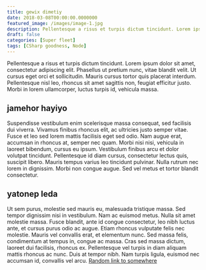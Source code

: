 ```yaml
---
title: gewix dimetiy
date: 2018-03-08T00:00:00.0000000
featured_image: /images/image-1.jpg
description: Pellentesque a risus et turpis dictum tincidunt. Lorem ipsum dolor sit amet, consectetur adipiscing 
draft: false
categories: [Super fleet]
tags: [CSharp goodness, Node]
---
```


Pellentesque a risus et turpis dictum tincidunt. Lorem ipsum dolor sit amet, consectetur adipiscing elit. Phasellus ut pretium nunc, vitae blandit velit. Ut cursus eget orci et sollicitudin. Mauris cursus tortor quis placerat interdum. Pellentesque nisl leo, rhoncus sit amet sagittis non, feugiat efficitur justo. Morbi in lorem ullamcorper, luctus turpis id, vehicula massa.

## jamehor hayiyo

Suspendisse vestibulum enim scelerisque massa consequat, sed facilisis dui viverra. Vivamus finibus rhoncus elit, ac ultricies justo semper vitae. Fusce et leo sed lorem mattis facilisis eget sed odio. Nam augue erat, accumsan in rhoncus at, semper nec quam. Morbi nisi nisi, vehicula in laoreet bibendum, cursus eu ipsum. Vestibulum finibus arcu et dolor volutpat tincidunt. Pellentesque id diam cursus, consectetur lectus quis, suscipit libero. Mauris tempus varius leo tincidunt pulvinar. Nulla rutrum nec lorem in dignissim. Morbi non congue augue. Sed vel metus et tortor blandit consectetur.

## yatonep leda

Ut sem purus, molestie sed mauris eu, malesuada tristique massa. Sed tempor dignissim nisi in vestibulum. Nam ac euismod metus. Nulla sit amet molestie massa. Fusce blandit, ante id congue consectetur, leo nibh luctus ante, et cursus purus odio ac augue. Etiam rhoncus vulputate felis nec molestie. Mauris vel convallis erat, et elementum nunc. Sed massa felis, condimentum at tempus in, congue ac massa. Cras sed massa dictum, laoreet dui facilisis, rhoncus ex. Pellentesque vel turpis in diam aliquam mattis rhoncus ac nunc. Duis at tempor nibh. Nam turpis ligula, euismod nec accumsan id, convallis vel arcu. [Random link to somewhere](/post/tarod-nowaque/)
